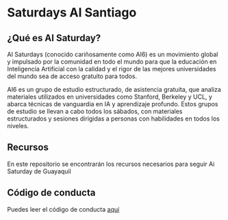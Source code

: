 # Saturdays AI Santiago

## ¿Qué es AI Saturday?

AI Saturdays (conocido cariñosamente como AI6) es un movimiento global y impulsado por la comunidad en todo el mundo para que la educación en Inteligencia Artificial con la calidad y el rigor de las mejores universidades del mundo sea de acceso gratuito para todos.

AI6 es un grupo de estudio estructurado, de asistencia gratuita, que analiza materiales utilizados en universidades como Stanford, Berkeley y UCL, y abarca técnicas de vanguardia en IA y aprendizaje profundo. Estos grupos de estudio se llevan a cabo todos los sábados, con materiales estructurados y sesiones dirigidas a personas con habilidades en todos los niveles.

## Recursos

En este repositorio se encontrarán los recursos necesarios para seguir Ai Saturday de Guayaquil

## Código de conducta

Puedes leer el código de conducta [aquí](https://github.com/saturdays-ai-santiago/Saturdays-AI-Santiago/blob/master/cod.md)
